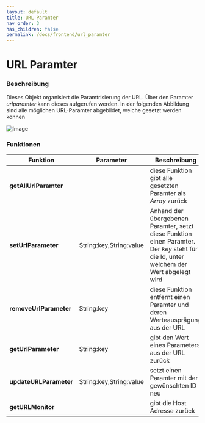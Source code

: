 ```yaml
---
layout: default
title: URL Paramter
nav_order: 3
has_children: false
permalink: /docs/frontend/url_paramter
---
```

# URL Paramter

### Beschreibung
Dieses Objekt organisiert die Paramtrisierung der URL. Über den Paramter _urlparamter_ kann dieses aufgerufen werden.
In der folgenden Abbildung sind alle möglichen URL-Paramter abgebildet, welche gesetzt werden können

![Image]({{site.baseurl}}/assets/images/parameter_url.png)

### Funktionen

| Funktion |  Parameter | Beschreibung |
|-------------| -----------|-----------|
|**getAllUrlParamter**| |diese Funktion gibt alle gesetzten Paramter als *Array* zurück|
|**setUrlParameter**| String:key,String:value|Anhand der übergebenen Paramter, setzt diese Funktion einen Paramter. Der *key* steht für die Id, unter welchem der Wert abgelegt wird|
|**removeUrlParameter**| String:key| diese Funktion entfernt einen Paramter und deren Werteausprägung aus der URL|
|**getUrlParameter**|String:key| gibt den Wert eines Parameters aus der URL zurück|
|**updateURLParameter**|String:key,String:value| setzt einen Paramter mit der gewünschten ID neu|
|**getURLMonitor**| | gibt die Host Adresse zurück |